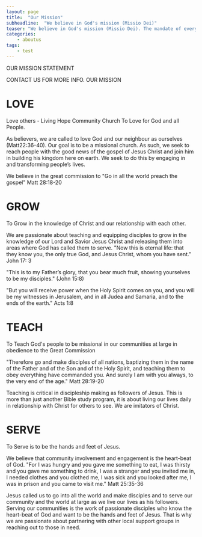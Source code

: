 ```yaml
---
layout: page
title:  "Our Mission"
subheadline:  "We believe in God's mission (Missio Dei)"
teaser: "We believe in God's mission (Missio Dei). The mandate of every church is to participate in God's mission. The Living Hope Community mandate is express in these four disciplines: To Love, Grow, Teach and Serve.  As a community church, our passion is to transform the culture with the love of Jesus. "
categories:
    - aboutus
tags:
    - test
---
```





OUR MISSION STATEMENT


CONTACT US FOR MORE INFO.
OUR MISSION

# LOVE

Love others - Living Hope Community Church
To Love for God and all People.

As believers, we are called to love God and our neighbour as ourselves (Matt22:36-40). Our goal is to be a missional church. As such, we seek to reach people with the good news of the gospel of Jesus Christ and join him in building his kingdom here on earth. We seek to do this by engaging in and transforming people’s lives.

 We believe in the great commission to "Go in all the world preach the gospel" Matt 28:18-20

# GROW

To Grow in the knowledge of Christ and our relationship with each other. 

We are passionate about teaching and equipping disciples to grow in the knowledge of our Lord and Savior Jesus Christ and releasing them into areas where God has called them to serve. "Now this is eternal life: that they know you, the only true God, and Jesus Christ, whom you have sent." John 17: 3  

"This is to my Father’s glory, that you bear much fruit, showing yourselves to be my disciples." (John 15:8)

 "But you will receive power when the Holy Spirit comes on you, and you will be my witnesses in Jerusalem, and in all Judea and Samaria, and to the ends of the earth." Acts 1:8

# TEACH

To Teach God's people to be missional in our communities at large in obedience to the Great Commission 

 "Therefore go and make disciples of all nations, baptizing them in the name of the Father and of the Son and of the Holy Spirit, and teaching them to obey everything have commanded you. And surely I am with you always, to the very end of the age." Matt 28:19-20

Teaching is critical in discipleship making as followers of Jesus. This is more than just another Bible study program, it is about living our lives daily in relationship with Christ for others to see. We are imitators of Christ.

# SERVE

To Serve is to be the hands and feet of Jesus. 

We believe that community involvement and engagement is the heart-beat of God.  "For I was hungry and you gave me something to eat, I was thirsty and you gave me something to drink, I was a stranger and you invited me in, I needed clothes and you clothed me, I was sick and you looked after me, I was in prison and you came to visit me." Matt 25:35-36

Jesus called us to go into all the world and make disciples and to serve our community and the world at large as we live our lives as his followers.  Serving our communities is the work of passionate disciples who know the heart-beat of God and want to be the hands and feet of Jesus. That is why we are passionate about partnering with other local support groups in reaching out to those in need. 
